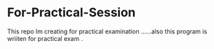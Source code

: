 # For-Practical-Session
This repo Im creating for practical examination ......also this program is wriiten for practical exam .
